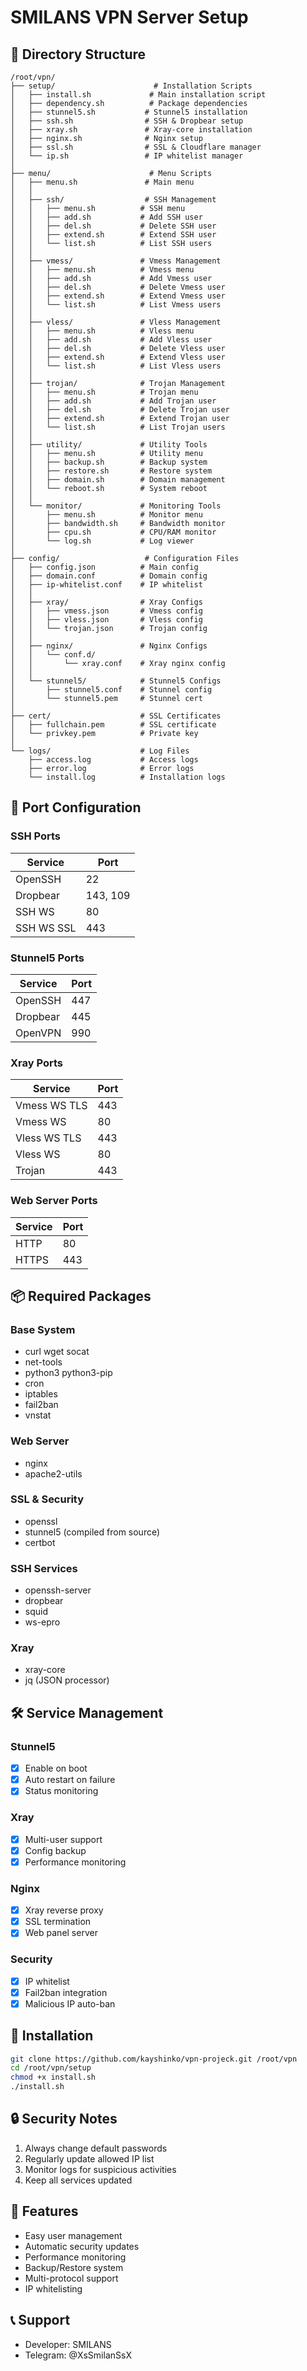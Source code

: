 # SMILANS VPN Server Setup

## 📁 Directory Structure

```
/root/vpn/
├── setup/                      # Installation Scripts
│   ├── install.sh             # Main installation script
│   ├── dependency.sh          # Package dependencies
│   ├── stunnel5.sh           # Stunnel5 installation
│   ├── ssh.sh                # SSH & Dropbear setup
│   ├── xray.sh               # Xray-core installation
│   ├── nginx.sh              # Nginx setup
│   ├── ssl.sh                # SSL & Cloudflare manager
│   └── ip.sh                 # IP whitelist manager
│
├── menu/                      # Menu Scripts
│   ├── menu.sh               # Main menu
│   │
│   ├── ssh/                  # SSH Management
│   │   ├── menu.sh          # SSH menu
│   │   ├── add.sh           # Add SSH user
│   │   ├── del.sh           # Delete SSH user
│   │   ├── extend.sh        # Extend SSH user
│   │   └── list.sh          # List SSH users
│   │
│   ├── vmess/               # Vmess Management
│   │   ├── menu.sh          # Vmess menu
│   │   ├── add.sh           # Add Vmess user
│   │   ├── del.sh           # Delete Vmess user
│   │   ├── extend.sh        # Extend Vmess user
│   │   └── list.sh          # List Vmess users
│   │
│   ├── vless/               # Vless Management
│   │   ├── menu.sh          # Vless menu
│   │   ├── add.sh           # Add Vless user
│   │   ├── del.sh           # Delete Vless user
│   │   ├── extend.sh        # Extend Vless user
│   │   └── list.sh          # List Vless users
│   │
│   ├── trojan/              # Trojan Management
│   │   ├── menu.sh          # Trojan menu
│   │   ├── add.sh           # Add Trojan user
│   │   ├── del.sh           # Delete Trojan user
│   │   ├── extend.sh        # Extend Trojan user
│   │   └── list.sh          # List Trojan users
│   │
│   ├── utility/             # Utility Tools
│   │   ├── menu.sh          # Utility menu
│   │   ├── backup.sh        # Backup system
│   │   ├── restore.sh       # Restore system
│   │   ├── domain.sh        # Domain management
│   │   └── reboot.sh        # System reboot
│   │
│   └── monitor/             # Monitoring Tools
│       ├── menu.sh          # Monitor menu
│       ├── bandwidth.sh     # Bandwidth monitor
│       ├── cpu.sh           # CPU/RAM monitor
│       └── log.sh           # Log viewer
│
├── config/                   # Configuration Files
│   ├── config.json          # Main config
│   ├── domain.conf          # Domain config
│   ├── ip-whitelist.conf    # IP whitelist
│   │
│   ├── xray/                # Xray Configs
│   │   ├── vmess.json       # Vmess config
│   │   ├── vless.json       # Vless config
│   │   └── trojan.json      # Trojan config
│   │
│   ├── nginx/               # Nginx Configs
│   │   └── conf.d/
│   │       └── xray.conf    # Xray nginx config
│   │
│   └── stunnel5/            # Stunnel5 Configs
│       ├── stunnel5.conf    # Stunnel config
│       └── stunnel5.pem     # Stunnel cert
│
├── cert/                    # SSL Certificates
│   ├── fullchain.pem        # SSL certificate
│   └── privkey.pem          # Private key
│
└── logs/                    # Log Files
    ├── access.log           # Access logs
    ├── error.log            # Error logs
    └── install.log          # Installation logs
```

## 🔌 Port Configuration

### SSH Ports
| Service | Port |
|---------|------|
| OpenSSH | 22 |
| Dropbear | 143, 109 |
| SSH WS | 80 |
| SSH WS SSL | 443 |

### Stunnel5 Ports
| Service | Port |
|---------|------|
| OpenSSH | 447 |
| Dropbear | 445 |
| OpenVPN | 990 |

### Xray Ports
| Service | Port |
|---------|------|
| Vmess WS TLS | 443 |
| Vmess WS | 80 |
| Vless WS TLS | 443 |
| Vless WS | 80 |
| Trojan | 443 |

### Web Server Ports
| Service | Port |
|---------|------|
| HTTP | 80 |
| HTTPS | 443 |

## 📦 Required Packages

### Base System
- curl wget socat
- net-tools
- python3 python3-pip
- cron
- iptables
- fail2ban
- vnstat

### Web Server
- nginx
- apache2-utils

### SSL & Security
- openssl
- stunnel5 (compiled from source)
- certbot

### SSH Services
- openssh-server
- dropbear
- squid
- ws-epro

### Xray
- xray-core
- jq (JSON processor)

## 🛠 Service Management

### Stunnel5
- [x] Enable on boot
- [x] Auto restart on failure
- [x] Status monitoring

### Xray
- [x] Multi-user support
- [x] Config backup
- [x] Performance monitoring

### Nginx
- [x] Xray reverse proxy
- [x] SSL termination
- [x] Web panel server

### Security
- [x] IP whitelist
- [x] Fail2ban integration
- [x] Malicious IP auto-ban

## 📝 Installation

```bash
git clone https://github.com/kayshinko/vpn-projeck.git /root/vpn
cd /root/vpn/setup
chmod +x install.sh
./install.sh
```

## 🔒 Security Notes

1. Always change default passwords
2. Regularly update allowed IP list
3. Monitor logs for suspicious activities
4. Keep all services updated

## 🌟 Features

- Easy user management
- Automatic security updates
- Performance monitoring
- Backup/Restore system
- Multi-protocol support
- IP whitelisting

## 📞 Support

- Developer: SMILANS
- Telegram: @XsSmilanSsX
